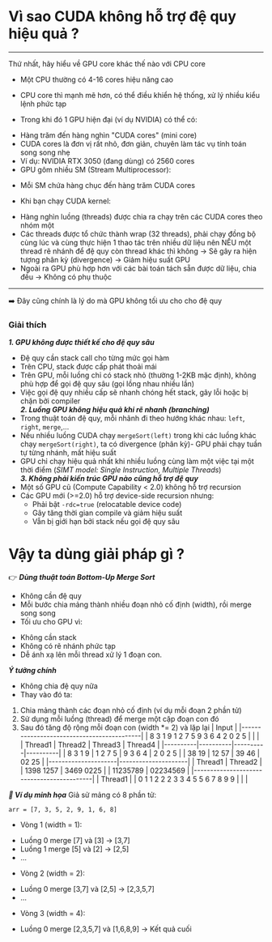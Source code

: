 # Vì sao CUDA không hỗ trợ đệ quy hiệu quả ? #
***
Thứ nhất, hãy hiểu về GPU core khác thế nào với CPU core
* Một CPU thường có 4-16 cores hiệu năng cao 
 - CPU core thì mạnh mẽ hơn, có thể điều khiển hệ thống, xử lý nhiều kiểu lệnh phức tạp 
* Trong khi đó 1 GPU hiện đại (ví dụ NVIDIA) có thể có: 
 - Hàng trăm đến hàng nghìn "CUDA cores" (mini core)
 - CUDA cores là đơn vị rất nhỏ, đơn giản, chuyên làm tác vụ tính toán song song nhẹ
 - Ví dụ: NVIDIA RTX 3050 (đang dùng) có 2560 cores 
 - GPU gôm nhiều SM (Stream Multiprocessor):
  * Mỗi SM chứa hàng chục đến hàng trăm CUDA cores
 - Khi bạn chạy CUDA kernel:
  * Hàng nghìn luồng (threads) được chia ra chạy trên các CUDA cores theo nhóm một
  * Các threads được tổ chức thành wrap (32 threads), phải chạy đồng bộ cùng lúc và cùng thực hiện 1 thao tác trên nhiều dữ liệu nên NẾU một thread rẽ nhánh để đệ quy còn thread khác thì không -> Sẽ gây ra hiện tượng phân kỳ (divergence) -> Giảm hiệu suất GPU 
* Ngoài ra GPU phù hợp hơn với các bài toán tách sẵn được dữ liệu, chia đều -> Không có phụ thuộc 
***
➡️ Đây cũng chính là lý do mà GPU không tối ưu cho cho đệ quy 
### Giải thích ###
***1. GPU không được thiết kế cho đệ quy sâu***
* Đệ quy cần stack call cho từng mức gọi hàm 
* Trên CPU, stack được cấp phát thoải mái 
* Trên GPU, mỗi luồng chỉ có stack nhỏ (thường 1-2KB mặc định), không phù hợp để gọi đệ quy sâu (gọi lồng nhau nhiều lần)
* Việc gọi đệ quy nhiều cấp sẽ nhanh chóng hết stack, gây lỗi hoặc bị chặn bởi compiler <br>
***2. Luồng GPU không hiệu quả khi rẽ nhanh (branching)***
* Trong thuật toán đệ quy, mỗi nhãnh đi theo hướng khác nhau: `left`, `right`, `merge`,...
* Nếu nhiều luồng CUDA chạy `mergeSort(left)` trong khi các luồng khác chạy `mergeSort(right)`, ta có divergence (phân kỳ)- GPU phải chạy tuần tự từng nhánh, mất hiệu suất
* GPU chỉ chạy hiệu quả nhất khi nhiều luồng cùng làm một việc tại một thời điểm (*SIMT model: Single Instruction, Multiple Threads*) <br>
***3. Không phải kiến trúc GPU nào cũng hỗ trợ đệ quy***
* Một số GPU cũ (Compute Capability < 2.0) không hỗ trợ recursion
* Các GPU mới (>=2.0) hỗ trợ device-side recursion nhưng: 
  - Phải bật `-rdc=true` (relocatable device code)
  - Gây tăng thời gian compile và giảm hiệu suất
  - Vẫn bị giới hạn bởi stack nếu gọi đệ quy sâu

# Vậy ta dùng giải pháp gì ? #
👉 ***Dùng thuật toán Bottom-Up Merge Sort***
* Không cần đệ quy 
* Mỗi bước chia mảng thành nhiều đoạn nhỏ cố định (width), rồi merge song song
* Tối ưu cho GPU vì: 
 - Không cần stack
 - Không có rẽ nhánh phức tạp
 - Dễ ánh xạ lên mỗi thread xử lý 1 đoạn con.

***Ý tưởng chính***
* Không chia đệ quy nữa
* Thay vào đó ta: 
 1. Chia mảng thành các đoạn nhỏ cố định (ví dụ mỗi đoạn 2 phần tử)
 2. Sử dụng mỗi luồng (thread) để merge một cặp đoạn con đó 
 3. Sau đó tăng độ rộng mỗi đoạn con (width *= 2) và lặp lại
|                   Input                   |
|-------------------------------------------|
|      8 3 1 9 1 2 7 5 9 3 6 4 2 0 2 5      |
|                                           |
|  Thread1 | Thread2  | Thread3  | Thread4  |
|----------|----------|----------|----------|
| 8 3 1 9  | 1 2 7 5  | 9 3 6 4  | 2 0 2 5  |
|  38 19   |  12 57   |  39 46   |  02 25   |
|---------------------|---------------------|
|       Thread1       |        Thread2      |
|   1398       1257   |   3469       0225   |
|       11235789      |       02234569      |
|-------------------------------------------|
|                  Thread1                  |
|      0 1 1 2 2 2 3 3 4 5 5 6 7 8 9 9      |
|                                           |

***🧠 Ví dụ minh họa***
Giả sử mảng có 8 phần tử: <br>
```text
arr = [7, 3, 5, 2, 9, 1, 6, 8]
``` 
* Vòng 1 (width = 1):
 - Luồng 0 merge [7] và [3] -> [3,7]
 - Luồng 1 merge [5] và [2] -> [2,5]
 - ...
* Vòng 2 (width = 2):
 - Luồng 0 merge [3,7] và [2,5] -> [2,3,5,7]
 - ...
* Vòng 3 (width = 4):
 - Luồng 0 merge [2,3,5,7] và [1,6,8,9] -> Kết quả cuối 
